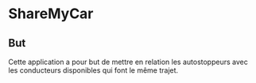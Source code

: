 # ShareMyCar
## But

Cette application a pour but de mettre en relation les autostoppeurs avec les conducteurs disponibles qui font le même trajet.
